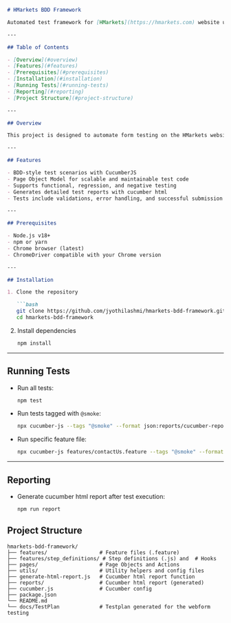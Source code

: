 

````markdown
# HMarkets BDD Framework

Automated test framework for [HMarkets](https://hmarkets.com) website using Selenium WebDriver with JavaScript and CucumberJS for BDD.

---

## Table of Contents

- [Overview](#overview)  
- [Features](#features)  
- [Prerequisites](#prerequisites)  
- [Installation](#installation)  
- [Running Tests](#running-tests)  
- [Reporting](#reporting)  
- [Project Structure](#project-structure)  

---

## Overview

This project is designed to automate form testing on the HMarkets website. It uses Selenium WebDriver and CucumberJS to simulate real user actions and validate form functionality such as the Contact Us form, Demo Account registration, and Live Account pre-registration forms.

---

## Features

- BDD-style test scenarios with CucumberJS  
- Page Object Model for scalable and maintainable test code  
- Supports functional, regression, and negative testing  
- Generates detailed test reports with cucumber html   
- Tests include validations, error handling, and successful submission checks  

---

## Prerequisites

- Node.js v18+  
- npm or yarn  
- Chrome browser (latest)  
- ChromeDriver compatible with your Chrome version  

---

## Installation

1. Clone the repository

   ```bash
   git clone https://github.com/jyothilashmi/hmarkets-bdd-framework.git
   cd hmarkets-bdd-framework
````

2. Install dependencies

   ```bash
   npm install
   ```

---

## Running Tests

* Run all tests:

  ```bash
  npm test
  ```

* Run tests tagged with `@smoke`:

  ```bash
  npx cucumber-js --tags "@smoke" --format json:reports/cucumber-report.json
  ```

* Run specific feature file:

  ```bash
  npx cucumber-js features/contactUs.feature --tags "@smoke" --format json:reports/cucumber-report.json
  ```

---

## Reporting

* Generate cucumber html report after test execution:

  ```bash
  npm run report
  ```

## Project Structure

```
hmarkets-bdd-framework/
├── features/                 # Feature files (.feature)
├── features/step_definitions/ # Step definitions (.js) and  # Hooks 
├── pages/                    # Page Objects and Actions
├── utils/                    # Utility helpers and config files
├── generate-html-report.js   # Cucumber html report function
├── reports/                  # Cucumber html report (generated)
├── cucumber.js               # Cucumber config
├── package.json
└── README.md
└── docs/TestPlan             # Testplan generated for the webform testing
```
